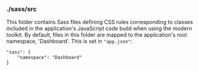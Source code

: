 ### ./sass/src

This folder contains Sass files defining CSS rules corresponding to classes
included in the application's JavaScript code build when using the modern toolkit.
By default, files in this folder are mapped to the application's root namespace, 'Dashboard'.
This is set in `"app.json"`:

    "sass": {
        "namespace": "Dashboard"
    }